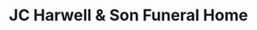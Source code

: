 ---
title: "JC Harwell & Son Funeral Home"
url: /covington/jc-harwell-and-son-funeral-home/
shop: funeral directors
---